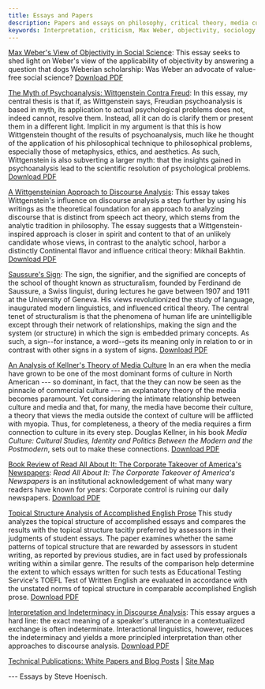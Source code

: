 ```yaml
---
title: Essays and Papers
description: Papers and essays on philosophy, critical theory, media culture, psychology, psychoanalysis, linguistics, literature, literary criticism. 
keywords: Interpretation, criticism, Max Weber, objectivity, sociology of knowledge, discourse analysis, structuralism, postmodernism, Saussure, media culture, Roland Barthes, Wittgenstein, Freud, psychoanalysis, philosophy, social science, media studies, technology
---
```


<i class="fa fa-file-text"></i> [Max Weber's View of Objectivity in Social Science](/md/weber1.html): This essay seeks to shed light on
Weber's view of the applicability of objectivity by answering a question
that dogs Weberian scholarship: Was Weber an advocate of value-free
social science? [Download PDF](/md/weber1.pdf) <i class="fa fa-file-pdf-o" aria-hidden="true"></i> 

<i class="fa fa-file-text"></i> [The Myth of Psychoanalysis: Wittgenstein Contra Freud](/md/tech.html): In this essay, my central thesis is that if, as Wittgenstein says, Freudian psychoanalysis is based in myth, its application to actual psychological problems does not, indeed cannot, resolve them. Instead, all it can do is clarify them or present them in a different light. Implicit in my argument is that this is how Wittgenstein thought of the results of psychoanalysis, much like he thought of the application of his philosophical technique to philosophical problems, especially those of metaphysics, ethics, and aesthetics. As such, Wittgenstein is also subverting a larger myth: that the insights gained in psychoanalysis lead to the scientific resolution of psychological problems. [Download PDF](/md/tech.pdf) <i class="fa fa-file-pdf-o" aria-hidden="true"></i>

<i class="fa fa-file-text"></i> [A Wittgensteinian Approach to Discourse Analysis](/da/lw_da.html): This essay takes Wittgenstein's influence on discourse analysis a step further by using his writings as the theoretical foundation for an approach to analyzing discourse that is distinct from speech act theory, which stems from the analytic tradition in philosophy. The essay suggests that a Wittgenstein-inspired approach is closer in spirit and content to that of an unlikely candidate whose views, in contrast to the analytic school, harbor a distinctly Continental flavor and influence critical theory: Mikhail Bakhtin. [Download PDF](/da/lw_da.pdf) <i class="fa fa-file-pdf-o" aria-hidden="true"></i>

<i class="fa fa-file-text"></i> [Saussure's Sign](/md/the_sign.html): The sign, the signifier, and the signified are concepts of the school of thought known as structuralism, founded by Ferdinand de Saussure, a Swiss linguist, during lectures he gave between 1907 and 1911 at the University of Geneva. His views revolutionized the study of language, inaugurated modern linguistics, and influenced critical theory. The central tenet of structuralism is that the phenomena of human life are unintelligible except through their network of relationships, making the sign and the system (or structure) in which the sign is embedded primary concepts. As such, a sign--for instance, a word--gets its meaning only in relation to or in contrast with other signs in a system of signs. [Download PDF](/md/the_sign.pdf) <i class="fa fa-file-pdf-o" aria-hidden="true"></i>

<i class="fa fa-file-text"></i> [An Analysis of Kellner's Theory of Media Culture](/md/kellner.html) In an era when the media have grown to be one of the most dominant forms of culture in North American --- so dominant, in fact, that the they can now be seen as the pinnacle of commercial culture --- an explanatory theory of the media becomes paramount. Yet considering the intimate relationship between culture and media and that, for many, the media have become their culture, a theory that views the media outside the context of culture will be afflicted with myopia. Thus, for completeness, a theory of the media requires a firm connection to culture in its every step. Douglas Kellner, in his book _Media Culture: Cultural Studies, Identity and Politics Between the Modern and the Postmodern_, sets out to make these connections. [Download PDF](/md/kellner.pdf) <i class="fa fa-file-pdf-o" aria-hidden="true"></i>

<i class="fa fa-file-text"></i> [Book Review of Read All About It: The Corporate Takeover of America's Newspapers](/md/crit1.html): *Read
All About It: The Corporate Takeover of America's Newspapers* is an
institutional acknowledgement of what many wary readers have known for
years: Corporate control is ruining our daily newspapers. [Download PDF](/md/crit1.pdf) <i class="fa fa-file-pdf-o" aria-hidden="true"></i>

<i class="fa fa-file-pdf-o" aria-hidden="true"></i> [Topical Structure Analysis of Accomplished English Prose](/da/Topical-Structure-Analysis-of-Accomplished-English-Prose.pdf) This study analyzes the topical structure of accomplished essays and compares the results with the topical structure tacitly preferred by assessors in their judgments of student essays. The paper examines whether the same patterns of topical structure that are rewarded by assessors in student writing, as reported by previous studies, are in fact used by professionals writing within a similar genre. The results of the comparison help determine the extent to which essays written for such tests as Educational Testing Service's TOEFL Test of Written English are evaluated in accordance with the unstated norms of topical structure in comparable accomplished English prose. [Download PDF](/da/Topical-Structure-Analysis-of-Accomplished-English-Prose.pdf) <i class="fa fa-file-pdf-o" aria-hidden="true"></i>

<i class="fa fa-file-text"></i> [Interpretation and Indeterminacy in Discourse Analysis](/da/da_indet.html): This essay argues a hard
line: the exact meaning of a speaker's utterance in a contextualized
exchange is often indeterminate. Interactional linguistics, however,
reduces the indeterminacy and yields a more principled interpretation
than other approaches to discourse analysis. [Download PDF](/da/da_indet.pdf) <i class="fa fa-file-pdf-o" aria-hidden="true"></i>

<i class="fa fa-file-text"></i> [Technical Publications: White Papers and Blog Posts](publications.html) | [Site Map](map.html) <i class="fa fa-sitemap" aria-hidden="true"></i>

<i class="fa fa-language" aria-hidden="true"></i>
--- Essays by Steve Hoenisch.  <i class="fa fa-coffee" aria-hidden="true"></i>







